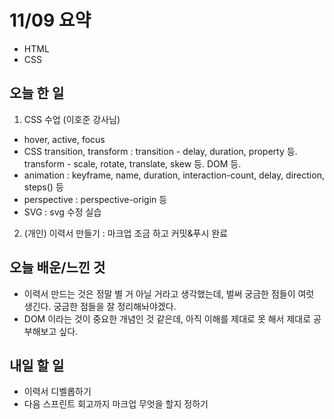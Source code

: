 # 11/09 요약
- HTML
- CSS

## 오늘 한 일
1. CSS 수업 (이호준 강사님)
- hover, active, focus
- CSS transition, transform : transition - delay, duration, property 등. transform - scale, rotate, translate, skew 등. DOM 등.
- animation : keyframe, name, duration, interaction-count, delay, direction, steps() 등
- perspective : perspective-origin 등
- SVG : svg 수정 실습

2. (개인) 이력서 만들기 : 마크업 조금 하고 커밋&푸시 완료

## 오늘 배운/느낀 것
- 이력서 만드는 것은 정말 별 거 아닐 거라고 생각했는데, 벌써 궁금한 점들이 여럿 생긴다. 궁금한 점들을 잘 정리해놔야겠다.
- DOM 이라는 것이 중요한 개념인 것 같은데, 아직 이해를 제대로 못 해서 제대로 공부해보고 싶다.

## 내일 할 일
- 이력서 디벨롭하기
- 다음 스프린트 회고까지 마크업 무엇을 할지 정하기